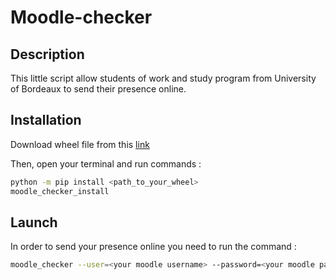 # Moodle-checker

## Description 

This little script allow students of work and study program from University of Bordeaux to send their presence online.

## Installation

Download wheel file from this [link](http://github.com)

Then, open your terminal and run commands :

```bash
python -m pip install <path_to_your_wheel>
moodle_checker_install
``` 

## Launch 

In order to send your presence online you need to run the command :

```bash
moodle_checker --user=<your moodle username> --password=<your moodle password>
```